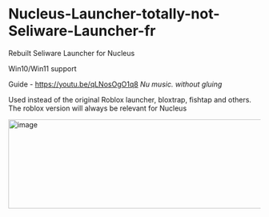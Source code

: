 # Nucleus-Launcher-totally-not-Seliware-Launcher-fr
Rebuilt Seliware Launcher for Nucleus

Win10/Win11 support

Guide - https://youtu.be/qLNosOgO1q8  *Nu music. without gluing*

Used instead of the original Roblox launcher, bloxtrap, fishtap and others. The roblox version will always be relevant for Nucleus

<img width="975" height="178" alt="image" src="https://github.com/user-attachments/assets/5e74c192-f63b-4459-9844-5ced03fd805c" />

